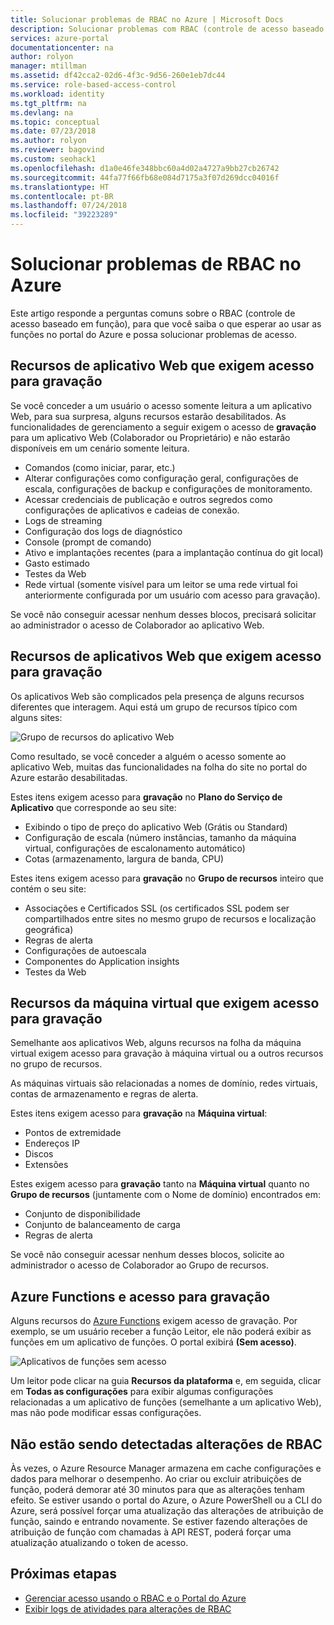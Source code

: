 ```yaml
---
title: Solucionar problemas de RBAC no Azure | Microsoft Docs
description: Solucionar problemas com RBAC (controle de acesso baseado em função) do Azure.
services: azure-portal
documentationcenter: na
author: rolyon
manager: mtillman
ms.assetid: df42cca2-02d6-4f3c-9d56-260e1eb7dc44
ms.service: role-based-access-control
ms.workload: identity
ms.tgt_pltfrm: na
ms.devlang: na
ms.topic: conceptual
ms.date: 07/23/2018
ms.author: rolyon
ms.reviewer: bagovind
ms.custom: seohack1
ms.openlocfilehash: d1a0e46fe348bbc60a4d02a4727a9bb27cb26742
ms.sourcegitcommit: 44fa77f66fb68e084d7175a3f07d269dcc04016f
ms.translationtype: HT
ms.contentlocale: pt-BR
ms.lasthandoff: 07/24/2018
ms.locfileid: "39223289"
---
```

# <a name="troubleshoot-rbac-in-azure"></a>Solucionar problemas de RBAC no Azure

Este artigo responde a perguntas comuns sobre o RBAC (controle de acesso baseado em função), para que você saiba o que esperar ao usar as funções no portal do Azure e possa solucionar problemas de acesso.

## <a name="web-app-features-that-require-write-access"></a>Recursos de aplicativo Web que exigem acesso para gravação

Se você conceder a um usuário o acesso somente leitura a um aplicativo Web, para sua surpresa, alguns recursos estarão desabilitados. As funcionalidades de gerenciamento a seguir exigem o acesso de **gravação** para um aplicativo Web (Colaborador ou Proprietário) e não estarão disponíveis em um cenário somente leitura.

* Comandos (como iniciar, parar, etc.)
* Alterar configurações como configuração geral, configurações de escala, configurações de backup e configurações de monitoramento.
* Acessar credenciais de publicação e outros segredos como configurações de aplicativos e cadeias de conexão.
* Logs de streaming
* Configuração dos logs de diagnóstico
* Console (prompt de comando)
* Ativo e implantações recentes (para a implantação contínua do git local)
* Gasto estimado
* Testes da Web
* Rede virtual (somente visível para um leitor se uma rede virtual foi anteriormente configurada por um usuário com acesso para gravação).

Se você não conseguir acessar nenhum desses blocos, precisará solicitar ao administrador o acesso de Colaborador ao aplicativo Web.

## <a name="web-app-resources-that-require-write-access"></a>Recursos de aplicativos Web que exigem acesso para gravação

Os aplicativos Web são complicados pela presença de alguns recursos diferentes que interagem. Aqui está um grupo de recursos típico com alguns sites:

![Grupo de recursos do aplicativo Web](./media/troubleshooting/website-resource-model.png)

Como resultado, se você conceder a alguém o acesso somente ao aplicativo Web, muitas das funcionalidades na folha do site no portal do Azure estarão desabilitadas.

Estes itens exigem acesso para **gravação** no **Plano do Serviço de Aplicativo** que corresponde ao seu site:  

* Exibindo o tipo de preço do aplicativo Web (Grátis ou Standard)  
* Configuração de escala (número instâncias, tamanho da máquina virtual, configurações de escalonamento automático)  
* Cotas (armazenamento, largura de banda, CPU)  

Estes itens exigem acesso para **gravação** no **Grupo de recursos** inteiro que contém o seu site:  

* Associações e Certificados SSL (os certificados SSL podem ser compartilhados entre sites no mesmo grupo de recursos e localização geográfica)  
* Regras de alerta  
* Configurações de autoescala  
* Componentes do Application insights  
* Testes da Web  

## <a name="virtual-machine-features-that-require-write-access"></a>Recursos da máquina virtual que exigem acesso para gravação

Semelhante aos aplicativos Web, alguns recursos na folha da máquina virtual exigem acesso para gravação à máquina virtual ou a outros recursos no grupo de recursos.

As máquinas virtuais são relacionadas a nomes de domínio, redes virtuais, contas de armazenamento e regras de alerta.

Estes itens exigem acesso para **gravação** na **Máquina virtual**:

* Pontos de extremidade  
* Endereços IP  
* Discos  
* Extensões  

Estes exigem acesso para **gravação** tanto na **Máquina virtual** quanto no **Grupo de recursos** (juntamente com o Nome de domínio) encontrados em:  

* Conjunto de disponibilidade  
* Conjunto de balanceamento de carga  
* Regras de alerta  

Se você não conseguir acessar nenhum desses blocos, solicite ao administrador o acesso de Colaborador ao Grupo de recursos.

## <a name="azure-functions-and-write-access"></a>Azure Functions e acesso para gravação

Alguns recursos do [Azure Functions](../azure-functions/functions-overview.md) exigem acesso de gravação. Por exemplo, se um usuário receber a função Leitor, ele não poderá exibir as funções em um aplicativo de funções. O portal exibirá **(Sem acesso)**.

![Aplicativos de funções sem acesso](./media/troubleshooting/functionapps-noaccess.png)

Um leitor pode clicar na guia **Recursos da plataforma** e, em seguida, clicar em **Todas as configurações** para exibir algumas configurações relacionadas a um aplicativo de funções (semelhante a um aplicativo Web), mas não pode modificar essas configurações.

## <a name="rbac-changes-are-not-being-detected"></a>Não estão sendo detectadas alterações de RBAC

Às vezes, o Azure Resource Manager armazena em cache configurações e dados para melhorar o desempenho. Ao criar ou excluir atribuições de função, poderá demorar até 30 minutos para que as alterações tenham efeito. Se estiver usando o portal do Azure, o Azure PowerShell ou a CLI do Azure, será possível forçar uma atualização das alterações de atribuição de função, saindo e entrando novamente. Se estiver fazendo alterações de atribuição de função com chamadas à API REST, poderá forçar uma atualização atualizando o token de acesso.

## <a name="next-steps"></a>Próximas etapas
* [Gerenciar acesso usando o RBAC e o Portal do Azure](role-assignments-portal.md)
* [Exibir logs de atividades para alterações de RBAC](change-history-report.md)

